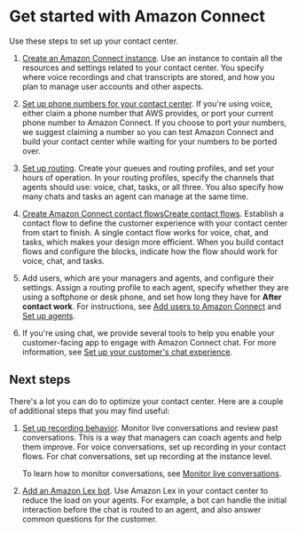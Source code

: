 # Get started with Amazon Connect<a name="amazon-connect-get-started"></a>

Use these steps to set up your contact center\.  

1. [Create an Amazon Connect instance](amazon-connect-instances.md)\. Use an instance to contain all the resources and settings related to your contact center\. You specify where voice recordings and chat transcripts are stored, and how you plan to manage user accounts and other aspects\. 

1. [Set up phone numbers for your contact center](contact-center-phone-number.md)\. If you're using voice, either claim a phone number that AWS provides, or port your current phone number to Amazon Connect\. If you choose to port your numbers, we suggest claiming a number so you can test Amazon Connect and build your contact center while waiting for your numbers to be ported over\. 

1. [Set up routing](connect-queues.md)\. Create your queues and routing profiles, and set your hours of operation\. In your routing profiles, specify the channels that agents should use: voice, chat, tasks, or all three\. You also specify how many chats and tasks an agent can manage at the same time\.

1. [Create Amazon Connect contact flowsCreate contact flows](connect-contact-flows.md)\. Establish a contact flow to define the customer experience with your contact center from start to finish\. A single contact flow works for voice, chat, and tasks, which makes your design more efficient\. When you build contact flows and configure the blocks, indicate how the flow should work for voice, chat, and tasks\. 

1. Add users, which are your managers and agents, and configure their settings\. Assign a routing profile to each agent, specify whether they are using a softphone or desk phone, and set how long they have for **After contact work**\. For instructions, see [Add users to Amazon Connect](user-management.md) and [Set up agents](connect-agents.md)\. 

1. If you're using chat, we provide several tools to help you enable your customer\-facing app to engage with Amazon Connect chat\. For more information, see [Set up your customer's chat experience](enable-chat-in-app.md)\. 

## Next steps<a name="w260aac10b7"></a>

There's a lot you can do to optimize your contact center\. Here are a couple of additional steps that you may find useful: 

1. [Set up recording behavior](set-up-recordings.md)\. Monitor live conversations and review past conversations\. This is a way that managers can coach agents and help them improve\. For voice conversations, set up recording in your contact flows\. For chat conversations, set up recording at the instance level\. 

   To learn how to monitor conversations, see [Monitor live conversations](monitor-conversations.md)\.

1. [Add an Amazon Lex bot](amazon-lex.md)\. Use Amazon Lex in your contact center to reduce the load on your agents\. For example, a bot can handle the initial interaction before the chat is routed to an agent, and also answer common questions for the customer\. 